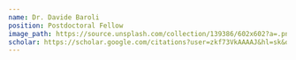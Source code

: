 ```yaml
---
name: Dr. Davide Baroli
position: Postdoctoral Fellow
image_path: https://source.unsplash.com/collection/139386/602x602?a=.png
scholar: https://scholar.google.com/citations?user=zkf73VkAAAAJ&hl=sk&oi=ao
---
```

